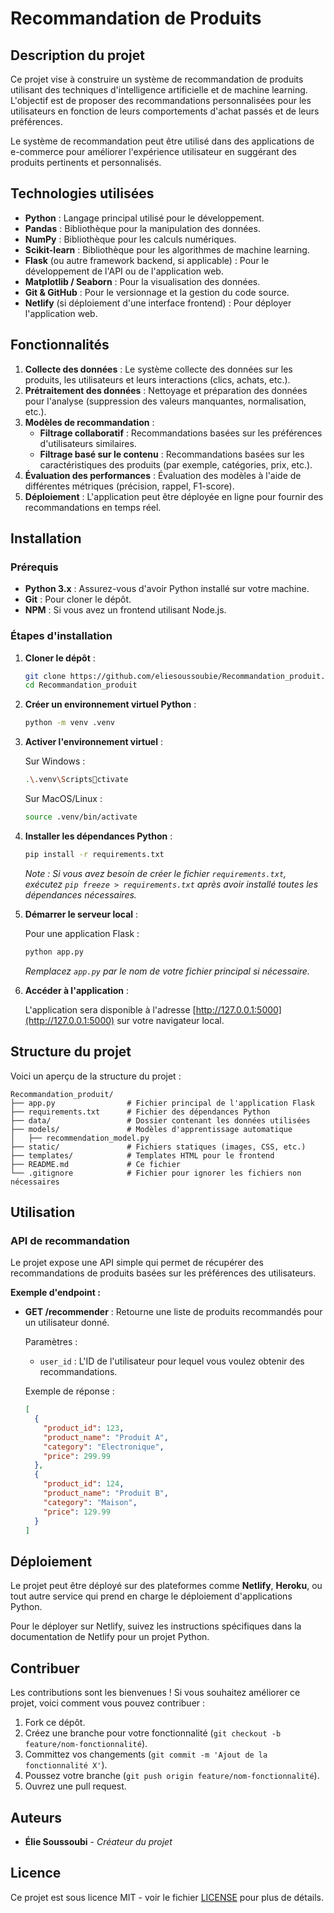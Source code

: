 
# Recommandation de Produits

## Description du projet

Ce projet vise à construire un système de recommandation de produits utilisant des techniques d'intelligence artificielle et de machine learning. L'objectif est de proposer des recommandations personnalisées pour les utilisateurs en fonction de leurs comportements d'achat passés et de leurs préférences.

Le système de recommandation peut être utilisé dans des applications de e-commerce pour améliorer l'expérience utilisateur en suggérant des produits pertinents et personnalisés.

## Technologies utilisées

- **Python** : Langage principal utilisé pour le développement.
- **Pandas** : Bibliothèque pour la manipulation des données.
- **NumPy** : Bibliothèque pour les calculs numériques.
- **Scikit-learn** : Bibliothèque pour les algorithmes de machine learning.
- **Flask** (ou autre framework backend, si applicable) : Pour le développement de l'API ou de l'application web.
- **Matplotlib / Seaborn** : Pour la visualisation des données.
- **Git & GitHub** : Pour le versionnage et la gestion du code source.
- **Netlify** (si déploiement d'une interface frontend) : Pour déployer l'application web.

## Fonctionnalités

1. **Collecte des données** : Le système collecte des données sur les produits, les utilisateurs et leurs interactions (clics, achats, etc.).
2. **Prétraitement des données** : Nettoyage et préparation des données pour l'analyse (suppression des valeurs manquantes, normalisation, etc.).
3. **Modèles de recommandation** :
    - **Filtrage collaboratif** : Recommandations basées sur les préférences d'utilisateurs similaires.
    - **Filtrage basé sur le contenu** : Recommandations basées sur les caractéristiques des produits (par exemple, catégories, prix, etc.).
4. **Évaluation des performances** : Évaluation des modèles à l'aide de différentes métriques (précision, rappel, F1-score).
5. **Déploiement** : L'application peut être déployée en ligne pour fournir des recommandations en temps réel.

## Installation

### Prérequis

- **Python 3.x** : Assurez-vous d'avoir Python installé sur votre machine.
- **Git** : Pour cloner le dépôt.
- **NPM** : Si vous avez un frontend utilisant Node.js.

### Étapes d'installation

1. **Cloner le dépôt** :

   ```bash
   git clone https://github.com/eliesoussoubie/Recommandation_produit.git
   cd Recommandation_produit
   ```

2. **Créer un environnement virtuel Python** :

   ```bash
   python -m venv .venv
   ```

3. **Activer l'environnement virtuel** :

   Sur Windows :
   ```bash
   .\.venv\Scriptsctivate
   ```

   Sur MacOS/Linux :
   ```bash
   source .venv/bin/activate
   ```

4. **Installer les dépendances Python** :

   ```bash
   pip install -r requirements.txt
   ```

   *Note : Si vous avez besoin de créer le fichier `requirements.txt`, exécutez `pip freeze > requirements.txt` après avoir installé toutes les dépendances nécessaires.*

5. **Démarrer le serveur local** :

   Pour une application Flask :
   ```bash
   python app.py
   ```

   *Remplacez `app.py` par le nom de votre fichier principal si nécessaire.*

6. **Accéder à l'application** :

   L'application sera disponible à l'adresse [http://127.0.0.1:5000](http://127.0.0.1:5000) sur votre navigateur local.

## Structure du projet

Voici un aperçu de la structure du projet :

```
Recommandation_produit/
├── app.py                # Fichier principal de l'application Flask
├── requirements.txt      # Fichier des dépendances Python
├── data/                 # Dossier contenant les données utilisées
├── models/               # Modèles d'apprentissage automatique
│   ├── recommendation_model.py
├── static/               # Fichiers statiques (images, CSS, etc.)
├── templates/            # Templates HTML pour le frontend
├── README.md             # Ce fichier
└── .gitignore            # Fichier pour ignorer les fichiers non nécessaires
```

## Utilisation

### API de recommandation

Le projet expose une API simple qui permet de récupérer des recommandations de produits basées sur les préférences des utilisateurs.

**Exemple d'endpoint :**

- **GET /recommender** : Retourne une liste de produits recommandés pour un utilisateur donné.

  Paramètres :
  - `user_id` : L'ID de l'utilisateur pour lequel vous voulez obtenir des recommandations.

  Exemple de réponse :
  ```json
  [
    {
      "product_id": 123,
      "product_name": "Produit A",
      "category": "Electronique",
      "price": 299.99
    },
    {
      "product_id": 124,
      "product_name": "Produit B",
      "category": "Maison",
      "price": 129.99
    }
  ]
  ```

## Déploiement

Le projet peut être déployé sur des plateformes comme **Netlify**, **Heroku**, ou tout autre service qui prend en charge le déploiement d'applications Python.

Pour le déployer sur Netlify, suivez les instructions spécifiques dans la documentation de Netlify pour un projet Python.

## Contribuer

Les contributions sont les bienvenues ! Si vous souhaitez améliorer ce projet, voici comment vous pouvez contribuer :

1. Fork ce dépôt.
2. Créez une branche pour votre fonctionnalité (`git checkout -b feature/nom-fonctionnalité`).
3. Committez vos changements (`git commit -m 'Ajout de la fonctionnalité X'`).
4. Poussez votre branche (`git push origin feature/nom-fonctionnalité`).
5. Ouvrez une pull request.

## Auteurs

- **Élie Soussoubi** - *Créateur du projet*

## Licence

Ce projet est sous licence MIT - voir le fichier [LICENSE](LICENSE) pour plus de détails.
